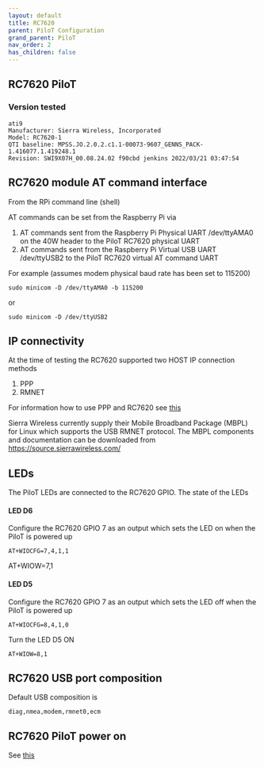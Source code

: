 ```yaml
---
layout: default
title: RC7620
parent: PiloT Configuration
grand_parent: PiloT
nav_order: 2
has_children: false
---
```


## RC7620 PiloT
### Version tested
```
ati9
Manufacturer: Sierra Wireless, Incorporated
Model: RC7620-1
QTI baseline: MPSS.JO.2.0.2.c1.1-00073-9607_GENNS_PACK-1.416077.1.419248.1
Revision: SWI9X07H_00.08.24.02 f90cbd jenkins 2022/03/21 03:47:54
```


## RC7620 module AT command interface

From the RPi command line (shell)


AT commands can be set from the Raspberry Pi via
1. AT commands sent from the Raspberry Pi Physical UART /dev/ttyAMA0 on the 40W header to the PiloT RC7620 physical UART 
2. AT commands sent from the Raspberry Pi Virtual USB UART /dev/ttyUSB2 to the PiloT RC7620 virtual AT command UART

For example (assumes modem physical baud rate has been set to 115200)
```
sudo minicom -D /dev/ttyAMA0 -b 115200
```
or
```
sudo minicom -D /dev/ttyUSB2
```

## IP connectivity
At the time of testing the RC7620 supported two HOST IP connection methods
1. PPP
2. RMNET 

For information how to use PPP and RC7620 see [this](https://github.com/johnofleek/RPi_SierraWireless_PPP/blob/master/README.md#rc7620-module) 

Sierra Wireless currently supply their Mobile Broadband Package (MBPL) for Linux which supports the USB RMNET protocol. The MBPL components and documentation can be downloaded from https://source.sierrawireless.com/


## LEDs
The PiloT LEDs are connected to the RC7620 GPIO. The state of the LEDs 

#### LED D6
Configure the RC7620 GPIO 7 as an output which sets the LED on when the PiloT is powered up
```
AT+WIOCFG=7,4,1,1
```
AT+WIOW=7,1

#### LED D5
Configure the RC7620 GPIO 7 as an output which sets the LED off when the PiloT is powered up
```
AT+WIOCFG=8,4,1,0
```
Turn the LED D5 ON
```
AT+WIOW=8,1
```


## RC7620 USB port composition
Default USB composition is 
```
diag,nmea,modem,rmnet0,ecm
```


## RC7620 PiloT power on 

See [this](https://github.com/johnofleek/PiloT/tree/master/scripts_pilotControl) 

   
  
